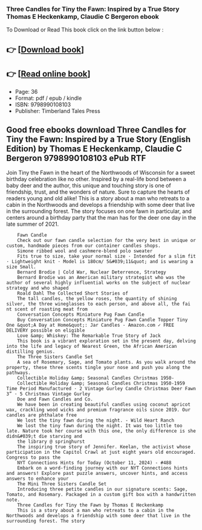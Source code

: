 ### Three Candles for Tiny the Fawn: Inspired by a True Story Thomas E Heckenkamp, Claudie C Bergeron ebook

To Download or Read This book click on the link button below :

## 👉  [**[Download book](http://get-pdfs.com/download.php?group=book&from=github.com&id=719266&lnk=1064 "Download book")**]

## 👉  [**[Read online book](http://get-pdfs.com/download.php?group=book&from=github.com&id=719266&lnk=1064 "Read online book")**]


* Page: 36
* Format: pdf / epub / kindle
* ISBN: 9798990108103
* Publisher: Timberland Tales Press



## Good free ebooks download Three Candles for Tiny the Fawn: Inspired by a True Story (English Edition) by Thomas E Heckenkamp, Claudie C Bergeron 9798990108103 ePub RTF



Join Tiny the Fawn in the heart of the Northwoods of Wisconsin for a sweet birthday celebration like no other. Inspired by a real-life bond between a baby deer and the author, this unique and touching story is one of friendship, trust, and the wonders of nature. Sure to capture the hearts of readers young and old alike! This is a story about a man who retreats to a cabin in the Northwoods and develops a friendship with some deer that live in the surrounding forest. The story focuses on one fawn in particular, and centers around a birthday party that the man has for the deer one day in the late summer of 2021.


        Fawn Candle
        Check out our fawn candle selection for the very best in unique or custom, handmade pieces from our container candles shops.
        Simone ribbed wool and cashmere-blend polo sweater
        Fits true to size, take your normal size · Intended for a slim fit · Lightweight knit · Model is 180cm/ 5&#039;11&quot; and is wearing a size Small.
        Bernard Brodie | Cold War, Nuclear Deterrence, Strategy
        Bernard Brodie was an American military strategist who was the author of several highly influential works on the subject of nuclear strategy and who shaped 
        Roald Dahl The Collected Short Stories of
        The tall candles, the yellow roses, the quantity of shining silver, the three wineglasses to each person, and above all, the fai nt scent of roasting meat from 
        Conversation Concepts Miniature Pug Fawn Candle
        Buy Conversation Concepts Miniature Pug Fawn Candle Topper Tiny One &quot;A Day at Home&quot;: Jar Candles - Amazon.com ✓ FREE DELIVERY possible on eligible 
        Love &amp; Whiskey: The Remarkable True Story of Jack
        This book is a vibrant exploration set in the present day, delving into the life and legacy of Nearest Green, the African American distilling genius.
        The Three Sisters Candle Set
        A sea of Rosemary, Sage, and Tomato plants. As you walk around the property, these three scents tingle your nose and push you along the pathways.
        Collectible Holiday &amp; Seasonal Candles Christmas 1950-
        Collectible Holiday &amp; Seasonal Candles Christmas 1950-1959 Time Period Manufactured · 2 Vintage Gurley Candle Christmas Deer Fawn 3” · 5 Christmas Vintage Gurley 
        Doe and Fawn Candles and Co.
        We have been in creating beautiful candles using coconut apricot wax, crackling wood wicks and premium fragrance oils since 2019. Our candles are phthalate free 
        We lost the tiny fawn during the night. - Wild Heart Ranch
        We lost the tiny fawn during the night. It was too little too late. Nature took her course with this one, the only difference is she didn&#039;t die starving and 
        the library @ springhurst
        The inspiring true story of Jennifer. Keelan, the activist whose participation in the Capitol Crawl at just eight years old encouraged. Congress to pass the 
        NYT Connections Hints for Today (October 11, 2024) - #488
        Embark on a word-finding journey with our NYT Connections hints and answers! Explore past puzzle answers, uncover hints, and access answers to enhance your 
        The Mini Three Sisters Candle Set
        Introducing three petite candles in our signature scents: Sage, Tomato, and Rosemary. Packaged in a custom gift box with a handwritten note.
        Three Candles for Tiny the Fawn by Thomas E Heckenkamp
        This is a story about a man who retreats to a cabin in the Northwoods and develops a friendship with some deer that live in the surrounding forest. The story 
    




